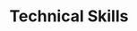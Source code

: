 ---
title: "Technical Skills"
type: "homepage"
intro: >-
  Comprehensive technical toolkit combining modern software development, AI/ML, and engineering technologies.

technical_groups:
  - title: "Programming Languages"
    skills:
      - icon: "python"
        name: "Python"
      - icon: "js"
        name: "JavaScript"
      - icon: "html5"
        name: "HTML/CSS"
      - icon: "database"
        name: "SQL (PostgreSQL, MySQL)"

  - title: "AI/ML Frameworks"
    skills:
      - icon: "network-wired"
        name: "PyTorch"
      - icon: "layer-group"
        name: "TensorFlow"
      - icon: "microchip"
        name: "Scikit-learn"

  - title: "Data Science"
    skills:
      - icon: "square-root-alt"
        name: "NumPy"
      - icon: "table-cells"
        name: "Pandas"
      - icon: "chart-line"
        name: "Plotly"
      - icon: "chart-bar"
        name: "Matplotlib"

  - title: "Web & UI"
    skills:
      - icon: "window-maximize"
        name: "Streamlit"
      - icon: "chart-line"
        name: "Plotly Dash"
      - icon: "cube"
        name: "Three.js"
      - icon: "file-pdf"
        name: "ReportLab"
      - icon: "window-restore"
        name: "Qt"

  - title: "Engineering Software"
    skills:
      - icon: "building"
        name: "OpenSees"
      - icon: "building"
        name: "SAP2000"
      - icon: "building"
        name: "ETABS"
      - icon: "draw-polygon"
        name: "BIM"
      - icon: "draw-polygon"
        name: "CAD"

  - title: "Development Tools"
    skills:
      - icon: "code-branch"
        name: "Git"
      - icon: "github"
        name: "GitHub"
      - icon: "gitlab"
        name: "GitLab"
      - icon: "linux"
        name: "Linux"
      - icon: "code"
        name: "VSCode"
      - icon: "laptop-code"
        name: "Jupyter"
      - icon: "docker"
        name: "Docker"
      - icon: "fire"
        name: "Firebase"
--- 